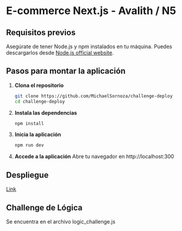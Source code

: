 # E-commerce Next.js - Avalith / N5 

## Requisitos previos
Asegúrate de tener Node.js y npm instalados en tu máquina. Puedes descargarlos desde [Node.js official website](https://nodejs.org/).

## Pasos para montar la aplicación

1. **Clona el repositorio**
   ```bash
   git clone https://github.com/MichaelSornoza/challenge-deploy
   cd challenge-deploy

2. **Instala las dependencias**
    ```bash
    npm install

3. **Inicia la aplicación**
    ```bash
    npm run dev

4. **Accede a la aplicación**
Abre tu navegador en http://localhost:300

## Despliegue

[Link](https://challenge-deploy-ca976j22i-mospmanta.vercel.app/)

## Challenge de Lógica
Se encuentra en el archivo logic_challenge.js